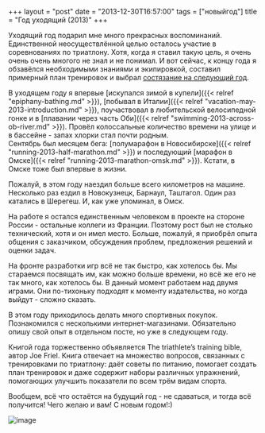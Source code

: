 +++
layout = "post"
date = "2013-12-30T16:57:00"
tags = ["новыйгод"]
title = "Год уходящий (2013)"
+++

Уходящий год подарил мне много прекрасных воспоминаний. Единственной неосуществлённой целью осталось участие в соревнованиях по триатлону. Хотя, когда я ставил такую цель, я очень очень очень многого не знал и не понимал. И вот сейчас, к концу года я обзавёлся необходимыми знаниями и экипировкой, составил примерный план тренировок и выбрал [состязание на следующий год](http://www.challenge-barcelona.es/en).

В уходящем году я впервые [искупался зимой в купели]({{< relref "epiphany-bathing.md" >}}), [побывал в Италии]({{< relref "vacation-may-2013-introduction.md" >}}), поучаствовал в любительской велосипедной гонке и в [плавании через часть Оби]({{< relref "swimming-2013-across-ob-river.md" >}}). Провёл колоссальные количество времени на улице и в бассейне - запах хлорки стал почти родным.  
Сентябрь был месяцем бега: [полумарафон в Новосибирске]({{< relref "running-2013-half-marathon.md" >}}) и последующий [марафон в Омске]({{< relref "running-2013-marathon-omsk.md" >}}). Кстати, в Омске тоже был впервые в жизни.

Пожалуй, в этом году наездил больше всего километров на машине. Несколько раз ездил в Новокузнецк, Барнаул, Таштагол. Один раз катались в Шерегеш. И, как уже упоминал, в Омск.

На работе я остался единственным человеком в проекте на стороне России - остальные коллеги из Франции. Поэтому рост был не столько технический, хотя и он имел место. Больше, пожалуй, я приобрёл опыта общения с заказчиком, обсуждения проблем, предложения решений и оценки задач.

На фронте разработки игр всё не так быстро, как хотелось бы. Мы стараемся посвящать им, как можно больше времени, но всё же его не так много, как хотелось бы. В данный момент работаем над двумя играми. Они по-тихоньку подходят к моменту издательства, но когда выйдут - сложно сказать.

В этом году приходилось делать много спортивных покупок. Познакомился с несколькими интернет-магазинами. Обязательно опишу свой опыт в отдельном посте, но уже в следующем году.

Книгой года торжественно объявляется The triathlete’s training bible, автор Joe Friel. Книга отвечает на множество вопросов, связанных с тренировками по триатлону: даёт советы по питанию, помогает создать план тренировок и даже содержит наборы различных упражнений, помогающих улучшить показатели по всем трём видам спорта.

Вообщем, всё что остаётся на будущий год - не сдаваться, и тогда всё получится! Чего желаю и вам! С новым годом!:)

![image](/blog/2013/12/review-2013-1.jpg)